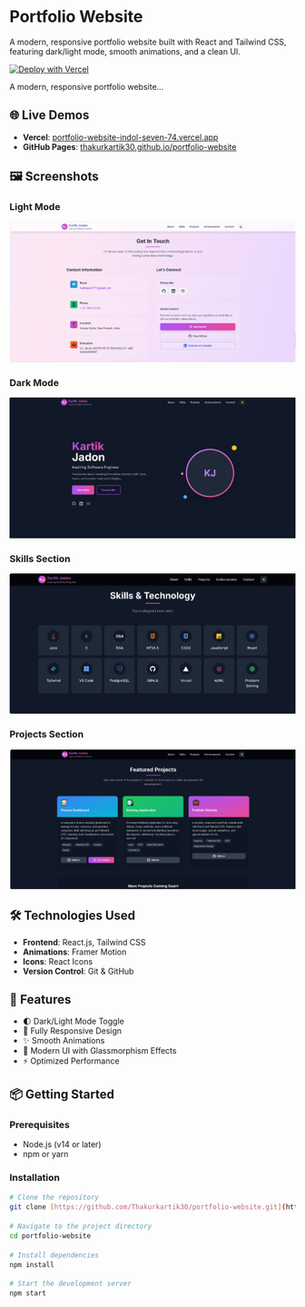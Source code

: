 # Portfolio Website

A modern, responsive portfolio website built with React and Tailwind CSS, featuring dark/light mode, smooth animations, and a clean UI.

[![Deploy with Vercel](https://vercel.com/button)](https://vercel.com/new/clone?repository-url=https%3A%2F%2Fgithub.com%2FThakurkartik30%2Fportfolio-website)

A modern, responsive portfolio website...

## 🌐 Live Demos

- **Vercel**: [portfolio-website-indol-seven-74.vercel.app](https://portfolio-website-indol-seven-74.vercel.app/)
- **GitHub Pages**: [thakurkartik30.github.io/portfolio-website](https://thakurkartik30.github.io/portfolio-website)

## 🖼️ Screenshots

### Light Mode
![Light Mode](screenshots/light-mode.png)

### Dark Mode
![Dark Mode](screenshots/dark-mode.png)



### Skills Section
![Skills Section](screenshots/skills-section.png)

### Projects Section
![Projects Section](screenshots/projects-section.png)

## 🛠️ Technologies Used

- **Frontend**: React.js, Tailwind CSS
- **Animations**: Framer Motion
- **Icons**: React Icons
- **Version Control**: Git & GitHub

## 🚀 Features

- 🌓 Dark/Light Mode Toggle
- 📱 Fully Responsive Design
- ✨ Smooth Animations
- 🎨 Modern UI with Glassmorphism Effects
- ⚡ Optimized Performance

## 📦 Getting Started

### Prerequisites
- Node.js (v14 or later)
- npm or yarn

### Installation
```bash
# Clone the repository
git clone [https://github.com/Thakurkartik30/portfolio-website.git](https://github.com/Thakurkartik30/portfolio-website.git)

# Navigate to the project directory
cd portfolio-website

# Install dependencies
npm install

# Start the development server
npm start